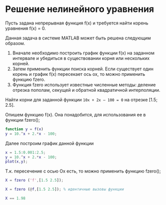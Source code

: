 # Решение нелинейного уравнения
Пусть задана непрерывная функция f(x) и требуется найти корень уравнения
f(x) = 0.

Данная задача в системе MATLAB может быть решена следующим образом. 

1. Вначале необходимо построить график функции f(x) на заданном интервале и убедиться в существовании корня или нескольких корней. 
2. Затем применить функции поиска корней. Если существует один корень и график f(x) пересекает ось ох, то можно применить функцию fzero.
3. Функция fzero использует известные численные методы: деление отрезка пополам, секущей и обратной квадратичной интерполяции.

Найти корни для заданной функции  ``` 10х + 2х – 100 = 0 ```  на отрезке [1.5; 2.5].

Опишем функцию f(x). Она понадобится, для использования ее в функции fzero();

```matlab
function y = f(x)
y = 10.^x + 2.*x - 100;
```

Далее построим график данной функции

```matlab
x = 1.5:0.001:2.5;
y = 10.^x + 2.*x - 100;
plot(x,y);
```
Т.к. пересечение с осью Ох есть, то можно применить функцию fzero();

```matlab
X = fzero ('f',[1.5 2.5]);

X = fzero (@f,[1.5 2.5]); % идентичные вызовы функции

X == 1.98
```


